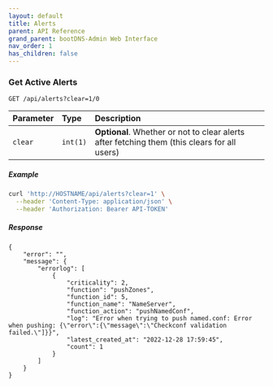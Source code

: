 ```yaml
---
layout: default
title: Alerts
parent: API Reference
grand_parent: bootDNS-Admin Web Interface
nav_order: 1
has_children: false
---
```


### Get Active Alerts

```http
GET /api/alerts?clear=1/0
```

| Parameter | Type     | Description                |
| :-------- | :------- | :------------------------- |
| `clear` | `int(1)` | **Optional**. Whether or not to clear alerts after fetching them (this clears for all users) |

##### Example
```bash
curl 'http://HOSTNAME/api/alerts?clear=1' \
  --header 'Content-Type: application/json' \
  --header 'Authorization: Bearer API-TOKEN'
```

##### Response
```
{
    "error": "",
    "message": {
        "errorlog": [
            {
                "criticality": 2,
                "function": "pushZones",
                "function_id": 5,
                "function_name": "NameServer",
                "function_action": "pushNamedConf",
                "log": "Error when trying to push named.conf: Error when pushing: {\"error\":{\"message\":\"Checkconf validation failed.\"]}}",
                "latest_created_at": "2022-12-28 17:59:45",
                "count": 1
            }
        ]
    }
}
```
